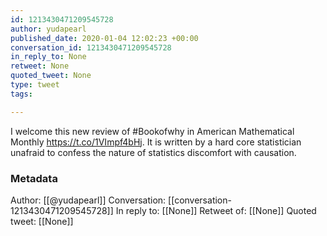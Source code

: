 ```yaml
---
id: 1213430471209545728
author: yudapearl
published_date: 2020-01-04 12:02:23 +00:00
conversation_id: 1213430471209545728
in_reply_to: None
retweet: None
quoted_tweet: None
type: tweet
tags:

---
```


I welcome this new review of #Bookofwhy in American Mathematical Monthly https://t.co/1VImpf4bHj. It is written by a hard core statistician unafraid to confess the nature of statistics discomfort with causation.

### Metadata

Author: [[@yudapearl]]
Conversation: [[conversation-1213430471209545728]]
In reply to: [[None]]
Retweet of: [[None]]
Quoted tweet: [[None]]
